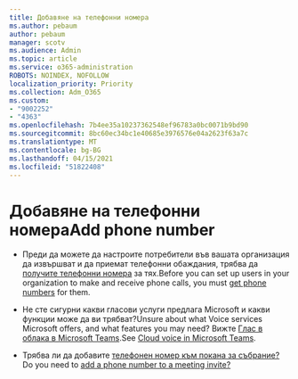 ```yaml
---
title: Добавяне на телефонни номера
ms.author: pebaum
author: pebaum
manager: scotv
ms.audience: Admin
ms.topic: article
ms.service: o365-administration
ROBOTS: NOINDEX, NOFOLLOW
localization_priority: Priority
ms.collection: Adm_O365
ms.custom:
- "9002252"
- "4363"
ms.openlocfilehash: 7b4ee35a10237362548ef96783a0bc0071b9bd90
ms.sourcegitcommit: 8bc60ec34bc1e40685e3976576e04a2623f63a7c
ms.translationtype: MT
ms.contentlocale: bg-BG
ms.lasthandoff: 04/15/2021
ms.locfileid: "51822408"
---
```

# <a name="add-phone-number"></a><span data-ttu-id="79721-102">Добавяне на телефонни номера</span><span class="sxs-lookup"><span data-stu-id="79721-102">Add phone number</span></span>

- <span data-ttu-id="79721-103">Преди да можете да настроите потребители във вашата организация да извършват и да приемат телефонни обаждания, трябва да [получите телефонни номера](https://docs.microsoft.com/MicrosoftTeams/manage-phone-numbers-for-your-organization/) за тях.</span><span class="sxs-lookup"><span data-stu-id="79721-103">Before you can set up users in your organization to make and receive phone calls, you must [get phone numbers](https://docs.microsoft.com/MicrosoftTeams/manage-phone-numbers-for-your-organization/) for them.</span></span>

- <span data-ttu-id="79721-104">Не сте сигурни какви гласови услуги предлага Microsoft и какви функции може да ви трябват?</span><span class="sxs-lookup"><span data-stu-id="79721-104">Unsure about what Voice services Microsoft offers, and what features you may need?</span></span> <span data-ttu-id="79721-105">Вижте [Глас в облака в Microsoft Teams](https://docs.microsoft.com/MicrosoftTeams/cloud-voice-landing-page).</span><span class="sxs-lookup"><span data-stu-id="79721-105">See [Cloud voice in Microsoft Teams](https://docs.microsoft.com/MicrosoftTeams/cloud-voice-landing-page).</span></span>

- <span data-ttu-id="79721-106">Трябва ли да добавите [телефонен номер към покана за събрание?](https://docs.microsoft.com/MicrosoftTeams/set-the-phone-numbers-included-on-invites-in-teams)</span><span class="sxs-lookup"><span data-stu-id="79721-106">Do you need to [add a phone number to a meeting invite?](https://docs.microsoft.com/MicrosoftTeams/set-the-phone-numbers-included-on-invites-in-teams)</span></span>
